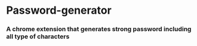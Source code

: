 # Password-generator
### A chrome extension that generates strong password including all type of characters
